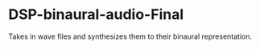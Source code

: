# DSP-binaural-audio-Final
Takes in wave files and synthesizes them to their binaural representation.
